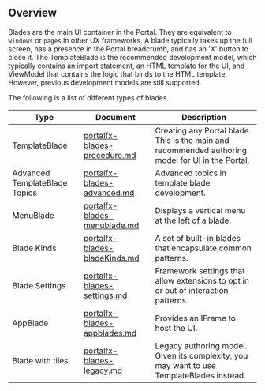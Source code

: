 
## Overview

Blades are the main UI container in the Portal. They are equivalent to `windows` or `pages` in other UX frameworks.   A blade typically takes up the full screen, has a presence in the Portal breadcrumb, and has an 'X' button to close it. The TemplateBlade is the recommended development model, which typically contains an import statement, an HTML template for the UI, and  ViewModel that contains the logic that binds to the HTML template. However, previous development models are still supported.

The following is a list of different types of blades.

| Type                          | Document                                                       | Description |
| ----------------------------- | ---- | ---- |
| TemplateBlade                 | [portalfx-blades-procedure.md](portalfx-blades-procedure.md)   | Creating any Portal blade. This is the main and recommended authoring model for UI in the Portal. | 
| Advanced TemplateBlade Topics | [portalfx-blades-advanced.md](portalfx-blades-advanced.md)     | Advanced topics in template blade development.                                                    | 
| MenuBlade                     | [portalfx-blades-menublade.md](portalfx-blades-menublade.md)   | Displays a vertical menu at the left of a blade.                                                  |  
| Blade Kinds                   | [portalfx-blades-bladeKinds.md](portalfx-blades-bladeKinds.md) | A set of built-in blades that encapsulate common patterns.                                        | 
| Blade Settings                | [portalfx-blades-settings.md](portalfx-blades-settings.md)   | Framework settings that allow extensions to opt in or out of interaction patterns.                  | 
| AppBlade                      | [portalfx-blades-appblades.md](portalfx-blades-appblades.md)   | Provides an IFrame to host the UI.                                                                | 
| Blade with tiles              | [portalfx-blades-legacy.md](portalfx-blades-legacy.md)         |  Legacy authoring model. Given its complexity, you may want to use TemplateBlades instead. | | -------------------------------------------------------------- | ----------- | 

